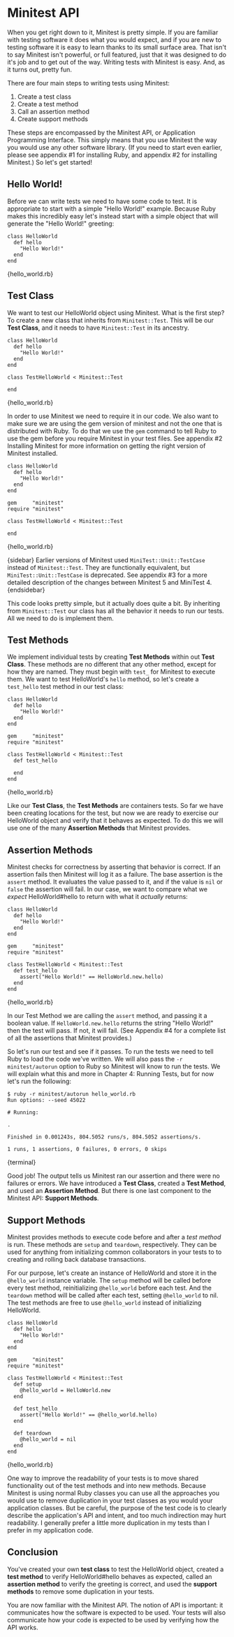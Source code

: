 Minitest API
============

When you get right down to it, Minitest is pretty simple. If you are familiar with testing software it does what you would expect, and if you are new to testing software it is easy to learn thanks to its small surface area. That isn't to say Minitest isn't powerful, or full featured, just that it was designed to do it's job and to get out of the way. Writing tests with Minitest is easy. And, as it turns out, pretty fun.

There are four main steps to writing tests using Minitest:

1) Create a test class
2) Create a test method
3) Call an assertion method
4) Create support methods

These steps are encompassed by the Minitest API, or Application Programming Interface. This simply means that you use Minitest the way you would use any other software library. (If you need to start even earlier, please see appendix #1 for installing Ruby, and appendix #2 for installing Minitest.) So let's get started!

Hello World!
------------

Before we can write tests we need to have some code to test. It is appropriate to start with a simple "Hello World!" example. Because Ruby makes this incredibly easy let's instead start with a simple object that will generate the "Hello World!" greeting:

    class HelloWorld
      def hello
        "Hello World!"
      end
    end
{hello_world.rb}

Test Class
----------

We want to test our HelloWorld object using Minitest. What is the first step? To create a new class that inherits from `Minitest::Test`. This will be our **Test Class**, and it needs to have `Minitest::Test` in its ancestry.

    class HelloWorld
      def hello
        "Hello World!"
      end
    end

    class TestHelloWorld < Minitest::Test
    
    end
{hello_world.rb}

In order to use Minitest we need to require it in our code. We also want to make sure we are using the gem version of minitest and not the one that is distributed with Ruby. To do that we use the `gem` command to tell Ruby to use the gem before you require Minitest in your test files. See appendix #2 Installing Minitest for more information on getting the right version of Minitest installed.

    class HelloWorld
      def hello
        "Hello World!"
      end
    end

    gem     "minitest"
    require "minitest"

    class TestHelloWorld < Minitest::Test
    
    end
{hello_world.rb}

{sidebar}
Earlier versions of Minitest used `MiniTest::Unit::TestCase` instead of `Minitest::Test`. They are functionally equivalent, but `MiniTest::Unit::TestCase` is deprecated. See appendix #3 for a more detailed description of the changes between Minitest 5 and MiniTest 4.
{endsidebar}

This code looks pretty simple, but it actually does quite a bit. By inheriting from `Minitest::Test` our class has all the behavior it needs to run our tests. All we need to do is implement them.

Test Methods
------------

We implement individual tests by creating **Test Methods** within out **Test Class**. These methods are no different that any other method, except for how they are named. They must begin with `test_` for Minitest to execute them. We want to test HelloWorld's `hello` method, so let's create a `test_hello` test method in our test class:

    class HelloWorld
      def hello
        "Hello World!"
      end
    end

    gem     "minitest"
    require "minitest"

    class TestHelloWorld < Minitest::Test
      def test_hello

      end
    end
{hello_world.rb}

Like our **Test Class**, the **Test Methods** are containers tests. So far we have been creating locations for the test, but now we are ready to exercise our HelloWorld object and verify that it behaves as expected. To do this we will use one of the many **Assertion Methods** that Minitest provides.

Assertion Methods
-----------------

Minitest checks for correctness by asserting that behavior is correct. If an assertion fails then Minitest will log it as a failure. The base assertion is the `assert` method. It evaluates the value passed to it, and if the value is `nil` or `false` the assertion will fail. In our case, we want to compare what we _expect_ HelloWorld#hello to return with what it _actually_ returns:

    class HelloWorld
      def hello
        "Hello World!"
      end
    end

    gem     "minitest"
    require "minitest"

    class TestHelloWorld < Minitest::Test
      def test_hello
        assert("Hello World!" == HelloWorld.new.hello)
      end
    end
{hello_world.rb}

In our Test Method we are calling the `assert` method, and passing it a boolean value. If `HelloWorld.new.hello` returns the string "Hello World!" then the test will pass. If not, it will fail. (See Appendix #4 for a complete list of all the assertions that Minitest provides.)

So let's run our test and see if it passes. To run the tests we need to tell Ruby to load the code we've written. We will also pass the `-r minitest/autorun` option to Ruby so Minitest will know to run the tests. We will explain what this and more in Chapter 4: Running Tests, but for now let's run the following:

    $ ruby -r minitest/autorun hello_world.rb
    Run options: --seed 45022

    # Running:

    .

    Finished in 0.001243s, 804.5052 runs/s, 804.5052 assertions/s.

    1 runs, 1 assertions, 0 failures, 0 errors, 0 skips
{terminal}

Good job! The output tells us Minitest ran our assertion and there were no failures or errors. We have introduced a **Test Class**, created a **Test Method**, and used an **Assertion Method**. But there is one last component to the Minitest API: **Support Methods**.

Support Methods
---------------

Minitest provides methods to execute code before and after a *test method* is run. These methods are `setup` and `teardown`, respectively. They can be used for anything from initializing common collaborators in your tests to to creating and rolling back database transactions.

For our purpose, let's create an instance of HelloWorld and store it in the `@hello_world` instance variable. The `setup` method will be called before every test method, reinitializing `@hello_world` before each test. And the `teardown` method will be called after each test, setting `@hello_world` to nil. The test methods are free to use `@hello_world` instead of initializing HelloWorld.

    class HelloWorld
      def hello
        "Hello World!"
      end
    end

    gem     "minitest"
    require "minitest"

    class TestHelloWorld < Minitest::Test
      def setup
        @hello_world = HelloWorld.new
      end

      def test_hello
        assert("Hello World!" == @hello_world.hello)
      end

      def teardown
        @hello_world = nil
      end
    end
{hello_world.rb}

One way to improve the readability of your tests is to move shared functionality out of the test methods and into new methods. Because Minitest is using normal Ruby classes you can use all the approaches you would use to remove duplication in your test classes as you would your application classes. But be careful, the purpose of the test code is to clearly describe the application's API and intent, and too much indirection may hurt readability. I generally prefer a little more duplication in my tests than I prefer in my application code.

Conclusion
----------

You've created your own **test class** to test the HelloWorld object, created a **test method** to verify HelloWorld#hello behaves as expected, called an **assertion method** to verify the greeting is correct, and used the **support methods** to remove some duplication in your tests.

You are now familiar with the Minitest API. The notion of API is important: it communicates how the software is expected to be used. Your tests will also communicate how your code is expected to be used by verifying how the API works.
